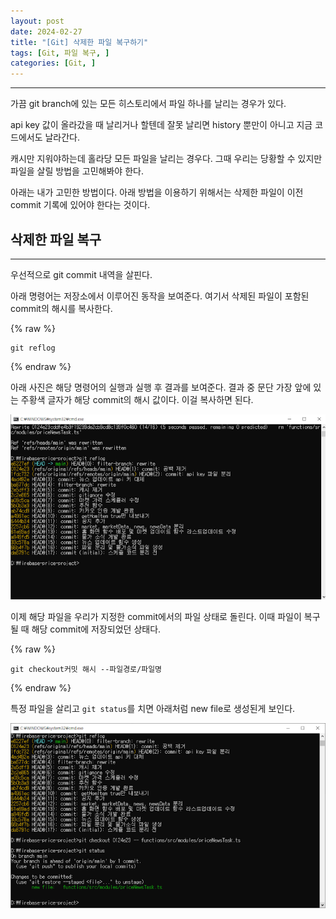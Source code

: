 ```yaml
---
layout: post
date: 2024-02-27
title: "[Git] 삭제한 파일 복구하기"
tags: [Git, 파일 복구, ]
categories: [Git, ]
---
```



---


가끔 git branch에 있는 모든 히스토리에서 파일 하나를 날리는 경우가 있다.


api key 값이 올라갔을 때 날리거나 할텐데 잘못 날리면 history 뿐만이 아니고 지금 코드에서도 날라간다.


캐시만 지워야하는데 홀라당 모든 파일을 날리는 경우다. 그때 우리는 당황할 수 있지만 파일을 살릴 방법을 고민해봐야 한다.


아래는 내가 고민한 방법이다. 아래 방법을 이용하기 위해서는 삭제한 파일이 이전 commit 기록에 있어야 한다는 것이다.



## 삭제한 파일 복구


---


우선적으로 git commit 내역을 살핀다.


아래 명령어는 저장소에서 이루어진 동작을 보여준다. 여기서 삭제된 파일이 포함된 commit의 해시를 복사한다.



{% raw %}
```shell
git reflog
```
{% endraw %}



아래 사진은 해당 명령어의 실행과 실행 후 결과를 보여준다. 결과 중 문단 가장 앞에 있는 주황색 글자가 해당 commit의 해시 값이다. 이걸 복사하면 된다.


![0](/assets/img/GBD17/0.png)


이제 해당 파일을 우리가 지정한 commit에서의 파일 상태로 돌린다. 이때 파일이 복구될 때 해당 commit에 저장되었던 상태다.



{% raw %}
```shell
git checkout커밋 해시 --파일경로/파일명
```
{% endraw %}



특정 파일을 살리고 `git status`를 치면 아래처럼 new file로 생성된게 보인다.


![1](/assets/img/GBD17/1.png)

